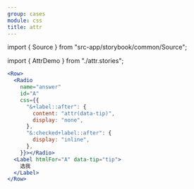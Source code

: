 ```yaml
---
group: cases
module: css
title: attr
---
```


import { Source } from "src-app/storybook/common/Source";

import { AttrDemo } from "./attr.stories";

<AttrDemo />

```jsx {7}
<Row>
  <Radio
    name="answer"
    id="A"
    css={{
      "&+label::after": {
        content: "attr(data-tip)",
        display: "none",
      },
      "&:checked+label::after": {
        display: "inline",
      },
    }}></Radio>
  <Label htmlFor="A" data-tip="tip">
    选我
  </Label>
</Row>
```

<Source path="cases/css/__storybook__/attr.md" />
